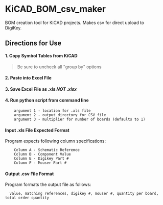 # KiCAD_BOM_csv_maker
BOM creation tool for KiCAD projects. Makes csv for direct upload to DigiKey.

## Directions for Use

#### 1. Copy Symbol Tables from KiCAD

>Be sure to uncheck all "group by" options

#### 2. Paste into Excel File

#### 3. Save Excel File as .xls *NOT .xlsx*

#### 4. Run python script from command line
```
    argument 1 - location for .xls file
    argument 2 - output directory for CSV file
    argument 3 - multiplier for number of boards (defaults to 1)
```

#### Input .xls File Expected Format

Program expects following column specifications:
```
    Column A - Schematic Reference
    Column B - Component Value
    Column E - Digikey Part #
    Column F - Mouser Part #
```
#### Output .csv File Format

Program formats the output file as follows:
```
  value, matching references, digikey #, mouser #, quantity per board, total order quantity
```

